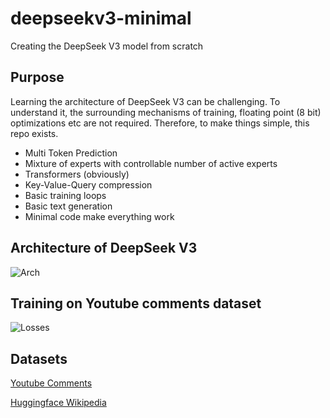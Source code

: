 # deepseekv3-minimal
Creating the DeepSeek V3 model from scratch

## Purpose
Learning the architecture of DeepSeek V3 can be challenging. To understand it, the surrounding mechanisms of training, floating point (8 bit) optimizations etc
are not required. Therefore, to make things simple, this repo exists. 

* Multi Token Prediction
* Mixture of experts with controllable number of active experts
* Transformers (obviously)
* Key-Value-Query compression
* Basic training loops
* Basic text generation
* Minimal code make everything work 

## Architecture of DeepSeek V3
![Arch](deepseek_arch.png)


## Training on Youtube comments dataset

![Losses](training_metrics_yt.png)


## Datasets
[Youtube Comments](https://www.kaggle.com/datasets/atifaliak/youtube-comments-dataset/data)

[Huggingface Wikipedia](https://huggingface.co/datasets/legacy-datasets/wikipedia/tree/main/data/20220301.simple)


